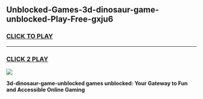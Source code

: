 
## Unblocked-Games-3d-dinosaur-game-unblocked-Play-Free-gxju6
<h3>
<a href="https://premium76.site?title=3d-dinosaur-game-unblocked&ref=18A1">CLICK TO PLAY</a></h3>
<hr>

<h3>
<a href="https://premium76.site?title=3d-dinosaur-game-unblocked&ref=18A1">CLICK 2 PLAY</a>
  
</h3>

<a href="https://premium76.site?title=3d-dinosaur-game-unblocked&ref=18A1"><img src="https://clearcache.store/games.png"></a>


**3d-dinosaur-game-unblocked games unblocked: Your Gateway to Fun and Accessible Online Gaming**

